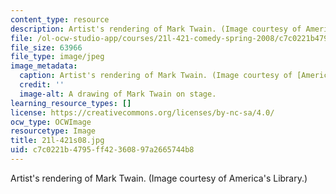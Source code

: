 ```yaml
---
content_type: resource
description: Artist's rendering of Mark Twain. (Image courtesy of America's Library.)
file: /ol-ocw-studio-app/courses/21l-421-comedy-spring-2008/c7c0221b4795ff42360897a2665744b8_21l-421s08.jpg
file_size: 63966
file_type: image/jpeg
image_metadata:
  caption: Artist's rendering of Mark Twain. (Image courtesy of [America's Library](http://www.americaslibrary.gov/).)
  credit: ''
  image-alt: A drawing of Mark Twain on stage.
learning_resource_types: []
license: https://creativecommons.org/licenses/by-nc-sa/4.0/
ocw_type: OCWImage
resourcetype: Image
title: 21l-421s08.jpg
uid: c7c0221b-4795-ff42-3608-97a2665744b8
---
```

Artist's rendering of Mark Twain. (Image courtesy of America's Library.)